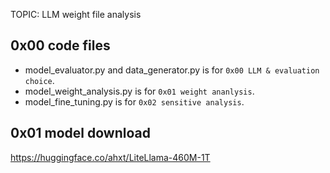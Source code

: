 TOPIC: LLM weight file analysis

## 0x00 code files

- model_evaluator.py and data_generator.py is for `0x00 LLM & evaluation choice`.
- model_weight_analysis.py is for `0x01 weight ananlysis`.
- model_fine_tuning.py is for `0x02 sensitive analysis`.

## 0x01 model download

https://huggingface.co/ahxt/LiteLlama-460M-1T